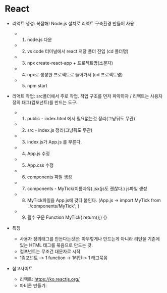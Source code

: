 # React
+ 리액트 생성: 복잡해! Node.js 설치로 리액트 구축환경 만들어 사용 
  +  1. node.js 다운
  +  2. vs code 터미널에서 react 저장 폴더 진입 (cd 폴더명)
  +  3. npx create-react-app + 프로젝트명(소문자)
  +  4. npx로 생성한 프로젝트로 들어가서 (cd 프로젝트명)
  +  5. npm start

+ 리액트 작업: src폴더에서 주로 작업. 작업 구조를 먼저 파악하자 / 리액트는 사용자 정의 태그(컴포넌트)를 만드는 도구.
  + 1. public - index.html 에서 필요없는것 정리(그냥둬도 무관)
  + 2. src - index.js 정리(그냥둬도 무관)
  + 3. index.js가 App.js 를 부른다.
  + 4. App.js 수정
  + 5. App.css 수정
  + 6. components 파일 생성
  + 7. components - MyTick(이름자유).jsx(js도 괜찮다.) js파일 생성
  + 8. MyTick파일을 App.js에 갖다 붙인다. (App.js -> import MyTick from './components/MyTick'; )
  + 9. 필수 구문 Function MyTick( return();)
 {} 
+ 특징
  + 사용자 정의태그를 만든다는것은: 아무렇게나 만드는게 아니라 리턴을 기존에 있는 HTML 태그를 묶음으로 만드는 것.
  + 컴포넌트는 무조건 대문자로 시작
  + 1컴포넌트 -> 1 function -> 1리턴-> 1 태그묶음
  
  
+ 참고사이트
  + 리액트: https://ko.reactjs.org/
  + 파비콘 만들기:  
